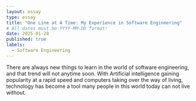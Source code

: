 ```yaml
---
layout: essay
type: essay
title: "One Line at A Time: My Experience in Software Engineering"
# All dates must be YYYY-MM-DD format!
date: 2025-01-28
published: true
labels:
  - Software Engineering
---
```


There are always new things to learn in the world of software engineering, and that trend will not anytime soon. With Artificial intelligence gaining popularity at a rapid speed and computers taking over the way of living, technology has become a tool many people in this world today can not live without.
